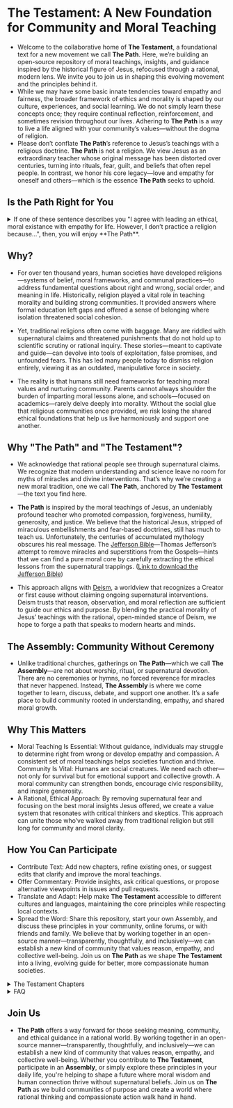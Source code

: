# The Testament: A New Foundation for Community and Moral Teaching
- Welcome to the collaborative home of **The Testament**, a foundational text for a new movement we call **The Path**. Here, we’re building an open-source repository of moral teachings, insights, and guidance inspired by the historical figure of Jesus, refocused through a rational, modern lens. We invite you to join us in shaping this evolving movement and the principles behind it.
- While we may have some basic innate tendencies toward empathy and fairness, the broader framework of ethics and morality is shaped by our culture, experiences, and social learning. We do not simply learn these concepts once; they require continual reflection, reinforcement, and sometimes revision throughout our lives. Adhering to **The Path** is a way to live a life aligned with your community’s values—without the dogma of religion.
- Please don’t conflate **The Path**’s reference to Jesus’s teachings with a religious doctrine. **The Path** is not a religion. We view Jesus as an extraordinary teacher whose original message has been distorted over centuries, turning into rituals, fear, guilt, and beliefs that often repel people. In contrast, we honor his core legacy—love and empathy for oneself and others—which is the essence **The Path** seeks to uphold.

## Is the Path Right for You
<details>
<summary>
  If one of these sentence describes you "I agree with leading an ethical, moral existance with empathy for life. However, I don’t practice a religion because…", then, you will enjoy **The Path**. 
</summary>
  
### I believe morality can exist independently of religion 
    I think one can lead a moral and empathetic life without adhering to any religious doctrine.
  
### I do not believe in any deity or higher power 
    I identify as an atheist or do not find evidence for the existence of gods.
  
### I am uncertain about the existence of higher powers 
    I identify as agnostic and prefer to keep an open mind about what we cannot know.

### I prefer a secular or scientific worldview
    I find that reason, evidence, and critical thinking guide my life decisions without needing religion.

###  I am ‘spiritual but not religious’
    I believe in some form of spirituality or interconnectedness but do not follow organized religious practices.

###  I disagree with specific religious teachings or doctrines 
    Certain theological views or rules in organized religions conflict with my personal values or logic.

###  I have had negative experiences with organized religion 
    Traumatic or disappointing experiences in religious institutions have led me to distance myself.

###  I feel religion can be divisive or dogmatic
    Organized religion sometimes fosters exclusion or dogmatism that I find problematic.

###  I’ve grown up without religious influence
    I was never raised with religion or never found a reason to adopt one later in life.

###  I find meaning and purpose through other philosophies
    I adhere to philosophical or ethical frameworks (e.g., humanism, stoicism, existentialism) instead of religious ones.

###  I prefer personal introspection over structured worship
    Meditation, personal reflection, or other practices fulfill my spiritual or moral needs without religious guidelines.

###  I find religious institutions incompatible with my views on social justice
    Certain religious traditions seem at odds with my stance on equality, rights, or cultural and gender issues.

###  I rely on community and shared human values instead
    I get a sense of belonging and moral grounding from secular communities rather than religious congregations.

###  I haven’t felt the need for religion in my life
    I simply haven’t encountered a need—intellectual, emotional, or social—for religious faith or practice.

###  I’m still exploring my beliefs and not ready to commit to a religion
    I’m open-minded and curious but haven’t settled on a structured religion.

###  I believe religions were created by humans for historical/cultural reasons
    I see religion as a product of human culture rather than a universal or divine truth.

###  I value ethical principles more than specific religious tenets
    I see no reason to align with a religion’s rules when broader ethical principles suffice.

###  I prefer universal compassion without religious labels
    I strive for empathy and altruism that transcend religious boundaries.
  
</details>

## Why?
- For over ten thousand years, human societies have developed religions—systems of belief, moral frameworks, and communal practices—to address fundamental questions about right and wrong, social order, and meaning in life. Historically, religion played a vital role in teaching morality and building strong communities. It provided answers where formal education left gaps and offered a sense of belonging where isolation threatened social cohesion.

- Yet, traditional religions often come with baggage. Many are riddled with supernatural claims and threatened punishments that do not hold up to scientific scrutiny or rational inquiry. These stories—meant to captivate and guide—can devolve into tools of exploitation, false promises, and unfounded fears. This has led many people today to dismiss religion entirely, viewing it as an outdated, manipulative force in society.

- The reality is that humans still need frameworks for teaching moral values and nurturing community. Parents cannot always shoulder the burden of imparting moral lessons alone, and schools—focused on academics—rarely delve deeply into morality. Without the social glue that religious communities once provided, we risk losing the shared ethical foundations that help us live harmoniously and support one another.

## Why "The Path" and "The Testament"?
- We acknowledge that rational people see through supernatural claims. We recognize that modern understanding and science leave no room for myths of miracles and divine interventions. That’s why we’re creating a new moral tradition, one we call **The Path**, anchored by **The Testament**—the text you find here.

- **The Path** is inspired by the moral teachings of Jesus, an undeniably profound teacher who promoted compassion, forgiveness, humility, generosity, and justice. We believe that the historical Jesus, stripped of miraculous embellishments and fear-based doctrines, still has much to teach us. Unfortunately, the centuries of accumulated mythology obscures his real message. The [Jefferson Bible](https://en.wikipedia.org/wiki/Jefferson_Bible)—Thomas Jefferson’s attempt to remove miracles and superstitions from the Gospels—hints that we can find a pure moral core by carefully extracting the ethical lessons from the supernatural trappings. ([Link to download the Jefferson Bible](https://www.globalgreyebooks.com/life-and-morals-of-jesus-of-nazareth-ebook.html))

- This approach aligns with [Deism](https://en.wikipedia.org/wiki/Deism), a worldview that recognizes a Creator or first cause without claiming ongoing supernatural interventions. Deism trusts that reason, observation, and moral reflection are sufficient to guide our ethics and purpose. By blending the practical morality of Jesus’ teachings with the rational, open-minded stance of Deism, we hope to forge a path that speaks to modern hearts and minds.

## The Assembly: Community Without Ceremony
- Unlike traditional churches, gatherings on **The Path**—which we call **The Assembly**—are not about worship, ritual, or supernatural devotion. There are no ceremonies or hymns, no forced reverence for miracles that never happened. Instead, **The Assembly** is where we come together to learn, discuss, debate, and support one another. It’s a safe place to build community rooted in understanding, empathy, and shared moral growth.

## Why This Matters
- Moral Teaching Is Essential: Without guidance, individuals may struggle to determine right from wrong or develop empathy and compassion. A consistent set of moral teachings helps societies function and thrive. Community Is Vital: Humans are social creatures. We need each other—not only for survival but for emotional support and collective growth. A moral community can strengthen bonds, encourage civic responsibility, and inspire generosity.
- A Rational, Ethical Approach: By removing supernatural fear and focusing on the best moral insights Jesus offered, we create a value system that resonates with critical thinkers and skeptics. This approach can unite those who’ve walked away from traditional religion but still long for community and moral clarity.

## How You Can Participate
- Contribute Text: Add new chapters, refine existing ones, or suggest edits that clarify and improve the moral teachings.
- Offer Commentary: Provide insights, ask critical questions, or propose alternative viewpoints in issues and pull requests.
- Translate and Adapt: Help make **The Testament** accessible to different cultures and languages, maintaining the core principles while respecting local contexts.
- Spread the Word: Share this repository, start your own Assembly, and discuss these principles in your community, online forums, or with friends and family. We believe that by working together in an open-source manner—transparently, thoughtfully, and inclusively—we can establish a new kind of community that values reason, empathy, and collective well-being. Join us on **The Path** as we shape **The Testament** into a living, evolving guide for better, more compassionate human societies.

<details>
<summary>The Testament Chapters</summary>

### &nbsp;&nbsp;&nbsp;&nbsp;Chapter 1: The Path [Read Chapter →](Chapter_1.md)
### &nbsp;&nbsp;&nbsp;&nbsp;Chapter 2: The Original Teacher [Read Chapter →](Chapter_2.md)
### &nbsp;&nbsp;&nbsp;&nbsp;Chapter 3: Beyond the Supernatural [Read Chapter →](Chapter_3.md)
### &nbsp;&nbsp;&nbsp;&nbsp;Chapter 4: Community [Read Chapter →](Chapter_4.md)
### &nbsp;&nbsp;&nbsp;&nbsp;Chapter 5: Teaching and Learning [Read Chapter →](Chapter_5.md)	
### &nbsp;&nbsp;&nbsp;&nbsp;Chapter 6: Personal Responsibility [Read Chapter →](Chapter_6.md)		
### &nbsp;&nbsp;&nbsp;&nbsp;Chapter 7: Suffering and Resilience [Read Chapter →](Chapter_7.md)		
### &nbsp;&nbsp;&nbsp;&nbsp;Chapter 8: Love and Connection [Read Chapter →](Chapter_8.md)	
### &nbsp;&nbsp;&nbsp;&nbsp;Chapter 9: Empathy [Read Chapter →](Chapter_9.md)	
### &nbsp;&nbsp;&nbsp;&nbsp;Chapter 10: Celebration and Reflection [Read Chapter →](Chapter_10.md)	
### &nbsp;&nbsp;&nbsp;&nbsp;Chapter 11: Seeking Truth [Read Chapter →](Chapter_11.md)	
### &nbsp;&nbsp;&nbsp;&nbsp;Chapter 12: The Way Forward [Read Chapter →](Chapter_12.md)	
### &nbsp;&nbsp;&nbsp;&nbsp;Appendix: The Jefferson Bible [Read Chapter →](Jefferson_Bible.md)	
### &nbsp;&nbsp;&nbsp;&nbsp;Appendix: Deism [Read Chapter →](Deism.md)	
</details>


<details>
<summary>FAQ</summary>

### Is The Path a Religion

- No, **The Path** is a movement. While religion has inspired great acts of kindness, art, and justice, its dangers lie in its misuse or when it becomes inflexible, exclusionary, or overly tied to power structures and **The Path**'s mission is to separate from the Dogmatism, Absolutism, Exploitation of Fear and Guilt and Resistance to Change that religions breed and offer an ethical and moral path forward for society.

### Does The Path Believe In God

- The word "God" carries significant cultural and religious weight, often evoking anthropomorphic imagery or specific religious narratives that may not align with a scientific or philosophical understanding of ultimate reality. Terms like "The Source" or "Infinity" might better capture the abstract, unifying principle that underpins existence without the constraints of human-like attributes or religious dogma. These alternatives emphasize the origin, interconnectedness, and boundlessness of the cosmos while avoiding polarization or misunderstanding. However, if "God" is how you are comfortable referencing the ultimate force of our nature then that is fine.
- In this context, "God" can be understood as the foundational force or principle underpinning the existence of the universe—a unifying power that transcends human definitions and anthropomorphic attributes. This "God" is not a supernatural being in the traditional sense, nor confined by human-like qualities, but instead represents the ultimate reality from which all things emerge and to which all things return.
- In this perspective, God is the prime mover or the first cause—the source of the laws and constants that govern the universe. While these laws give rise to matter, energy, life, and consciousness, God is not limited to the realm of physical phenomena. God encompasses the totality of existence, integrating the observable and the not-yet-observable, the measurable and the ineffable.
- Rather than existing within the universe as a discrete entity, God is the universe and beyond it—a seamless, interconnected reality that drives the processes of creation, transformation, and dissolution. This force is neither random nor chaotic but operates with precision through patterns we strive to understand, such as mathematics, physics, and the natural sciences.
- God might be seen as the origin of complexity and simplicity, the reason why the universe is comprehensible and why it exists at all. This understanding resonates with scientific principles while acknowledging the limits of human comprehension. Just as science evolves to understand the mysteries of existence, our conception of God evolves to reflect an ever-deepening awareness of the cosmos.
- In essence, God is not "something out there" but the profound reality that makes everything possible—a creative, sustaining, and transformative principle that underlies not only the physical universe but also the emergent properties of consciousness, beauty, and meaning. God is both the seed of existence and the fertile soil from which all possibilities arise, guiding scientists, philosophers, and seekers alike toward a greater understanding of the infinite mystery we inhabit.

### How does The Path differ from Christianity? 
- The Path and Christianity differ fundamentally in their approach to spirituality and religious concepts, with Christianity embracing numerous supernatural elements that The Path explicitly rejects. While Christianity centers on Jesus as the divine Son of God who performed miracles (like walking on water, turning water into wine, and raising Lazarus from the dead), died for humanity's sins, and was physically resurrected, along with beliefs in heaven, hell, angels, demons, divine intervention, supernatural salvation, and end-times prophecies like the rapture and apocalypse, The Path takes a markedly different approach by focusing solely on the practical and ethical teachings of Jesus without any supernatural elements. The Path eschews traditional church elements that often alienate younger generations, such as rigid Sunday service structures, formal hymn singing, lengthy sermons, repetitive rituals (like communion, confession, baptism, confirmation), strict dress codes, tithing requirements, and guilt-based messaging about sin and eternal damnation. The Path also leaves behind concepts like holy water, blessed objects, sacred relics, transubstantiation, speaking in tongues, divine healing, and the idea of clergy having special divine authority. Instead, it promotes community support, human compassion, and ethical principles that enhance human flourishing, deliberately avoiding supernatural explanations in favor of natural ones. This represents a fundamental philosophical divide, with Christianity building its framework on divine intervention and supernatural beliefs, while The Path deliberately strips away these elements to focus on practical wisdom and human-centered solutions to life's challenges.

### Are people recruited to be part of The Path?
- No. People find their way to The Path through their own journey of questioning and seeking, rather than through any recruitment or evangelism. Often, these individuals have long harbored a deep respect for the core ethical teachings found in religious traditions while privately struggling with supernatural claims that conflict with their scientific understanding of the world. They may have spent years feeling caught between their desire for moral guidance and community, and their inability to accept literal interpretations of religious myths and miracles. Some come to The Path after experiencing a growing disconnect between their rational worldview and traditional religious practices, yet still yearning for the sense of purpose and ethical framework that religion once provided. Others arrive after becoming disillusioned with organized religion's supernatural elements, while still valuing its underlying messages about compassion, justice, and human dignity. The Path emerges as a natural destination for those who have independently concluded that they need a framework for living ethically and meaningfully without supernatural beliefs - people who seek the wisdom of moral teachings and the strength of community support, but wish to engage with these elements through a lens of reason and evidence-based thinking. This organic, self-directed discovery process ensures that those who find themselves on The Path are there because it genuinely aligns with their own thoughtful conclusions about how to live a meaningful life, not because they were persuaded or recruited by others.

### What are the key principles that The Path teaches?
<details>
<summary>Sermon on the Mount's Core Ethical Principles</summary>

- Showing mercy and compassion to others
- Being humble and meek
- Pursuing peace and reconciliation
- Caring for the poor and marginalized
- Living with integrity
</details>

<details>
<summary>The Golden Rule and its Applications</summary>

- Treating others as you wish to be treated
- Practicing empathy and understanding
- Extending kindness even to those who wrong you
</details>

<details>
<summary>Social Justice Teachings</summary>

- Standing up for the oppressed
- Challenging systemic unfairness
- Advocating for the vulnerable
- Criticizing hypocrisy in power structures
</details>

<details>
<summary>Teachings on Wealth and Materialism</summary>

- Warning against greed and excessive wealth
- Encouraging generosity and sharing
- Emphasizing spiritual wealth over material possessions
</details>

<details>
<summary>Key Parables with Moral Lessons</summary>

- The Good Samaritan (helping others regardless of social barriers)
- The Prodigal Son (forgiveness and reconciliation)
- The Talents (using one's abilities responsibly)
- The Widow's Mite (valuing sincere giving over showy displays)
</details>

<details>
<summary>Teachings on Forgiveness</summary>

- The importance of forgiving others
- Seeking reconciliation over revenge
- Understanding human fallibility
</details>

<details>
<summary>Personal Ethics</summary>

- Being truthful in speech and action
- Avoiding hypocrisy
- Living with integrity
- Taking responsibility for one's actions
</details>

<details>
<summary>Community Values</summary>

- Supporting the vulnerable
- Building inclusive communities
- Sharing resources
- Caring for neighbors
</details>

<details>
<summary>Wisdom Teachings</summary>

- Looking beyond surface appearances
- Judging actions rather than people
- Understanding the spirit rather than just the letter of laws
- Seeking wisdom through reflection and experience
</details>

### In an age of reason and science, can The Path guide humanity forward without relying on the promises (heaven) and threats (hell) that gave traditional religions their power?

- In our rapidly evolving world, where science and reason increasingly guide human understanding, The Path offers something both ancient and revolutionary - a way forward that honors our deepest wisdom while embracing our growing knowledge. The spread of Christianity was indeed aided by the powerful motivators of eternal reward and punishment, but these were not its only strengths. At its core, Christianity offered community, meaning, and a framework for understanding life's greatest challenges.

- The Path emerges in a different time, speaking to different needs. We live in an age where people yearn for authentic connection in a world of digital isolation, where they seek meaning beyond material success, and where they face challenges that transcend national and cultural boundaries. The very absence of supernatural claims in The Path may be its strength - it speaks directly to the human experience, grounded in the reality we all share.

- Consider how Buddhism has influenced millions without emphasizing heaven or hell. Its insights into human suffering and the path to contentment resonate across cultures and centuries. Similarly, The Path offers practical wisdom for navigating our modern world, supported by our growing scientific understanding of human wellbeing, psychology, and social dynamics.

- For The Path to achieve Christianity-level influence, it will need to:
    - Provide clear practical benefits that people can experience in their daily lives
    - Build strong community structures
    - Offer compelling answers to existential questions without requiring supernatural beliefs
    - Develop meaningful shared experiences that create belonging
    - Address modern challenges in ways religions struggle to

- When we speak of shared experiences, we're not talking about empty ceremonies or arbitrary rules. Instead, imagine regular gatherings where people share their struggles and insights, where they work together on community projects, where they celebrate life's transitions and support each other through difficulties. These experiences build genuine connections and create lasting positive change in people's lives.

- The Path offers something uniquely suited to our time - a framework for living ethically and finding meaning that aligns with our scientific understanding while honoring the depth of human experience. It speaks to those who seek truth without requiring belief in the supernatural, who want to build better lives and communities without dividing humanity into saved and damned.

- Will The Path achieve the historical influence of Christianity? Perhaps that's not the right question. In our interconnected world, influence may look very different than it did two thousand years ago. What matters is whether The Path can help humanity navigate the unprecedented challenges we face, whether it can guide us toward a future where we not only survive but flourish. The answer to that lies not in comparing it to past religions, but in how effectively it speaks to the needs and aspirations of people today and tomorrow.

- The Path's potential lies in its ability to meet people where they are, to offer practical wisdom for daily life while addressing our deepest questions about meaning and purpose. Its strength comes not from promises of future rewards but from the immediate experience of living with greater awareness, connection, and purpose. In a world hungry for authentic meaning and genuine community, this may be exactly what we need.

### Doesn't The Path need resources (money) to grow?

- People naturally wonder about buildings, organizations, and financial support - the structures they associate with spiritual journeys. But here's something remarkable about The Path: it requires no tithes, no collection plates, no membership fees. The Path isn't an institution to be maintained; it's a way of living to be shared. I've watched Assemblies gather in living rooms over cups of coffee, in public parks on sunny afternoons, in community centers already built for common use. They don't need special buildings or paid leaders because The Path isn't something you join - it's something you live. Understanding doesn't demand money; compassion doesn't require dues. The only investment The Path asks of you is your sincere desire to understand more deeply and to act more ethically. People find their way to The Path not through marketing campaigns or recruitment drives, but through the natural human desire to understand and connect. They stay not because they've paid for membership, but because they've found something authentic - a community of people working together to build a better world through understanding and action. The Path spreads like knowledge itself - from person to person, through genuine conversation and demonstrated wisdom, requiring nothing more than open minds and willing hearts.

</details>

## Join Us

- **The Path** offers a way forward for those seeking meaning, community, and ethical guidance in a rational world. By working together in an open-source manner—transparently, thoughtfully, and inclusively—we can establish a new kind of community that values reason, empathy, and collective well-being. Whether you contribute to **The Testament**, participate in an **Assembly**, or simply explore these principles in your daily life, you're helping to shape a future where moral wisdom and human connection thrive without supernatural beliefs. Join us on **The Path** as we build communities of purpose and create a world where rational thinking and compassionate action walk hand in hand.
